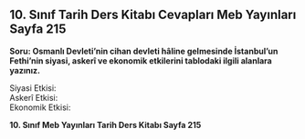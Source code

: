 ## 10. Sınıf Tarih Ders Kitabı Cevapları Meb Yayınları Sayfa 215

**Soru: Osmanlı Devleti’nin cihan devleti hâline gelmesinde İstanbul’un Fethi’nin siyasi, askerî ve ekonomik etkilerini tablodaki ilgili alanlara yazınız.**

Siyasi Etkisi:  
 Askerî Etkisi:  
 Ekonomik Etkisi:

**10. Sınıf Meb Yayınları Tarih Ders Kitabı Sayfa 215**